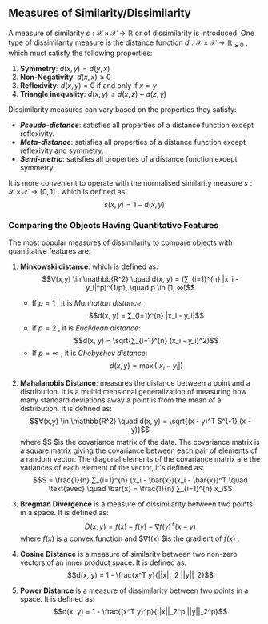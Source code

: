 ##  Measures of Similarity/Dissimilarity
A measure of similarity $s: \mathcal{X} × \mathcal{X} → \mathbb{R}$ or of dissimilarity is introduced.
One type of dissimilarity measure is the distance function $d: \mathcal{X} × \mathcal{X} → \mathbb{R}_{\geq 0}$ , which must satisfy the following properties:
1. **Symmetry**: $d(x, y) = d(y, x)$
2. **Non-Negativity**: $d(x, x) ≥ 0$
3. **Reflexivity**: $d(x, y) = 0$ if and only if $x = y$
4. **Triangle inequality**: $d(x, y) ≤ d(x, z) + d(z, y)$

Dissimilarity measures can vary based on the properties they satisfy:
- ***Pseudo-distance***: satisfies all properties of a distance function except reflexivity.
- ***Meta-distance***: satisfies all properties of a distance function except reflexivity and symmetry.
- ***Semi-metric***: satisfies all properties of a distance function except symmetry.

It is more convenient to operate with the normalised similarity measure $s: \mathcal{X} × \mathcal{X} → [0, 1]$ , which is defined as:
$$s(x, y) = 1 - d(x, y)$$

### Comparing the Objects Having Quantitative Features
The most popular measures of dissimilarity to compare objects with quantitative features are:
1. **Minkowski distance**: which is defined as:
$$∀(x,y) \in \mathbb{R^2} \quad d(x, y) = (∑_{i=1}^{n} |x_i - y_i|^p)^{1/p}, \quad p \in [1,  ∞[$$
   - If $p = 1$ , it is *Manhattan distance*:
   $$d(x, y) = ∑_{i=1}^{n} |x_i - y_i|$$
   - if $p = 2$ , it is *Euclidean distance*:
   $$d(x, y) = \sqrt{∑_{i=1}^{n} (x_i - y_i)^2}$$
   - If $p = ∞$ , it is *Chebyshev distance*:
   $$d(x, y) = \max(|x_i - y_i|)$$

2. **Mahalanobis Distance**: measures the distance between a point and a distribution. 
It is a multidimensional generalization of measuring how many standard deviations away a point is from the mean of a distribution.
It is defined as:
$$∀(x,y) \in \mathbb{R^2} \quad d(x, y) = \sqrt{(x - y)^T S^{-1} (x - y)}$$
where $S $is the covariance matrix of the data.
The covariance matrix is a square matrix giving the covariance between each pair of elements of a random vector. The diagonal elements of the covariance matrix are the variances of each element of the vector, it's defined as:
$$S = \frac{1}{n} ∑_{i=1}^{n} (x_i - \bar{x})(x_i - \bar{x})^T \quad \text{avec} \quad  \bar{x} = \frac{1}{n} ∑_{i=1}^{n} x_i$$
3.  **Bregman Divergence** is a measure of dissimilarity between two points in a space. It is defined as:
$$D(x, y) = f(x) - f(y) - ∇f(y)^T (x - y)$$
where $f(x)$ is a convex function and $∇f(x) $is the gradient of $f(x)$ .
4. **Cosine Distance** is a measure of similarity between two non-zero vectors of an inner product space. It is defined as:
$$d(x, y) = 1 - \frac{x^T y}{||x||_2 ||y||_2}$$
5. **Power Distance** is a measure of dissimilarity between two points in a space. It is defined as:
$$d(x, y) = 1 - \frac{(x^T y)^p}{||x||_2^p ||y||_2^p}$$
